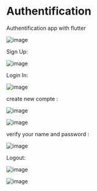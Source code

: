 # Authentification
Authentification app with flutter

![image](https://user-images.githubusercontent.com/73079423/194506697-ee698845-fab3-43c3-9c63-33c6a46febaf.png)

Sign Up:

![image](https://user-images.githubusercontent.com/73079423/194510721-c8138d95-222e-44ea-8bc0-c1238cead2e3.png)

Login In:

![image](https://user-images.githubusercontent.com/73079423/194510815-9fe5d8ba-32b3-44af-b812-2dd5cdb92304.png)

create new compte :


![image](https://user-images.githubusercontent.com/73079423/194523935-01faaed2-3440-44c5-a673-9176223f3887.png)


![image](https://user-images.githubusercontent.com/73079423/194523754-589aa09f-ce01-40e2-9226-fb63c098ffd6.png)

verify your name and password :


![image](https://user-images.githubusercontent.com/73079423/194529998-4e0e990e-84cd-4227-92d7-22e902af8da4.png)

Logout:

![image](https://user-images.githubusercontent.com/73079423/194530643-24cae531-3a3b-4776-8197-5643000bc54e.png)


![image](https://user-images.githubusercontent.com/73079423/195544709-32c0e37a-c829-412b-8463-aa5d3957c85c.png)
